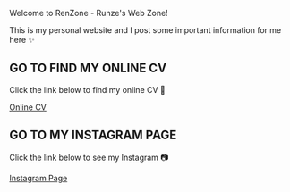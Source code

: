 Welcome to RenZone - Runze's Web Zone!

This is my personal website and I post some important information for me here ✨

## GO TO FIND MY ONLINE CV

Click the link below to find my online CV 🚀

[Online CV](https://runze.xyz/online-cv/)

## GO TO MY INSTAGRAM PAGE

Click the link below to see my Instagram 📷

[Instagram Page](https://www.instagram.com/ivincentcai/)
